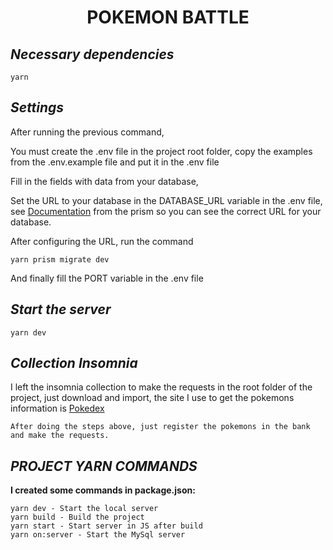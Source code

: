 <h1 align="center"> POKEMON BATTLE </h1>

## _Necessary dependencies_

    yarn

## _Settings_

  After running the previous command,

  You must create the .env file in the project root folder,
  copy the examples from the .env.example file and put it in the .env file

  Fill in the fields with data from your database,

  Set the URL to your database in the DATABASE_URL variable in the .env file, see [Documentation](https://www.prisma.io/docs/getting-started/setup-prisma/start-from-scratch/relational-databases-typescript-postgres) from the prism so you can see the correct URL for your database.

  After configuring the URL, run the command

    yarn prism migrate dev

  And finally fill the PORT variable in the .env file

## _Start the server_

    yarn dev

## _Collection Insomnia_

  I left the insomnia collection to make the requests in the root folder of the project, just download and import, the site I use to get the pokemons information is [Pokedex](https://www.pokemon.com/br/pokedex/bulbasaur)

    After doing the steps above, just register the pokemons in the bank and make the requests.

## _PROJECT YARN COMMANDS_

  **I created some commands in package.json:**

    yarn dev - Start the local server
    yarn build - Build the project
    yarn start - Start server in JS after build
    yarn on:server - Start the MySql server